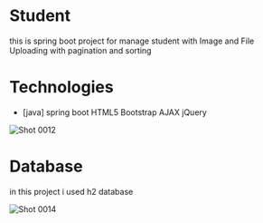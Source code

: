 # Student
this is spring boot project for manage student with Image and File Uploading 
with pagination and sorting
# Technologies
* [java]
spring boot
HTML5
Bootstrap
AJAX
jQuery

![Shot 0012](https://github.com/mahsamohamadzadeh/Student/assets/89599476/8de8c1f9-23a7-48fd-9ff2-60d48814d3d7)

# Database
in this project i used h2 database

![Shot 0014](https://github.com/mahsamohamadzadeh/Student/assets/89599476/3b11785c-3f9c-465e-85c4-9a1554ae05da)
